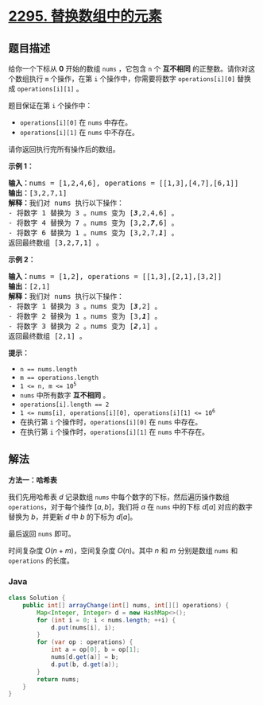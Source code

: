 # [2295. 替换数组中的元素](https://leetcode.cn/problems/replace-elements-in-an-array)

## 题目描述

<p>给你一个下标从 <strong>0</strong>&nbsp;开始的数组&nbsp;<code>nums</code>&nbsp;，它包含 <code>n</code>&nbsp;个 <strong>互不相同</strong>&nbsp;的正整数。请你对这个数组执行 <code>m</code>&nbsp;个操作，在第 <code>i</code>&nbsp;个操作中，你需要将数字&nbsp;<code>operations[i][0]</code> 替换成&nbsp;<code>operations[i][1]</code>&nbsp;。</p>

<p>题目保证在第 <code>i</code>&nbsp;个操作中：</p>

<ul>
	<li><code>operations[i][0]</code>&nbsp;在&nbsp;<code>nums</code>&nbsp;中存在。</li>
	<li><code>operations[i][1]</code>&nbsp;在&nbsp;<code>nums</code>&nbsp;中不存在。</li>
</ul>

<p>请你返回执行完所有操作后的数组。</p>

<p><strong>示例 1：</strong></p>

<pre><b>输入：</b>nums = [1,2,4,6], operations = [[1,3],[4,7],[6,1]]
<b>输出：</b>[3,2,7,1]
<b>解释：</b>我们对 nums 执行以下操作：
- 将数字 1 替换为 3 。nums 变为 [<em><strong>3</strong></em>,2,4,6] 。
- 将数字 4 替换为 7 。nums 变为 [3,2,<em><strong>7</strong></em>,6] 。
- 将数字 6 替换为 1 。nums 变为 [3,2,7,<em><strong>1</strong></em>] 。
返回最终数组 [3,2,7,1] 。
</pre>

<p><strong>示例 2：</strong></p>

<pre><b>输入：</b>nums = [1,2], operations = [[1,3],[2,1],[3,2]]
<b>输出：</b>[2,1]
<b>解释：</b>我们对 nums 执行以下操作：
- 将数字 1 替换为 3 。nums 变为 [<em><strong>3</strong></em>,2] 。
- 将数字 2 替换为 1 。nums 变为 [3,<em><strong>1</strong></em>] 。
- 将数字 3 替换为 2 。nums 变为 [<em><strong>2</strong></em>,1] 。
返回最终数组 [2,1] 。
</pre>

<p><strong>提示：</strong></p>

<ul>
	<li><code>n == nums.length</code></li>
	<li><code>m == operations.length</code></li>
	<li><code>1 &lt;= n, m &lt;= 10<sup>5</sup></code></li>
	<li><code>nums</code>&nbsp;中所有数字 <strong>互不相同</strong>&nbsp;。</li>
	<li><code>operations[i].length == 2</code></li>
	<li><code>1 &lt;= nums[i], operations[i][0], operations[i][1] &lt;= 10<sup>6</sup></code></li>
	<li>在执行第&nbsp;<code>i</code> 个操作时，<code>operations[i][0]</code>&nbsp;在&nbsp;<code>nums</code>&nbsp;中存在。</li>
	<li>在执行第&nbsp;<code>i</code>&nbsp;个操作时，<code>operations[i][1]</code>&nbsp;在&nbsp;<code>nums</code>&nbsp;中不存在。</li>
</ul>

## 解法

**方法一：哈希表**

我们先用哈希表 $d$ 记录数组 `nums` 中每个数字的下标，然后遍历操作数组 `operations`，对于每个操作 $[a, b]$，我们将 $a$ 在 `nums` 中的下标 $d[a]$ 对应的数字替换为 $b$，并更新 $d$ 中 $b$ 的下标为 $d[a]$。

最后返回 `nums` 即可。

时间复杂度 $O(n + m)$，空间复杂度 $O(n)$。其中 $n$ 和 $m$ 分别是数组 `nums` 和 `operations` 的长度。

### **Java**

```java
class Solution {
    public int[] arrayChange(int[] nums, int[][] operations) {
        Map<Integer, Integer> d = new HashMap<>();
        for (int i = 0; i < nums.length; ++i) {
            d.put(nums[i], i);
        }
        for (var op : operations) {
            int a = op[0], b = op[1];
            nums[d.get(a)] = b;
            d.put(b, d.get(a));
        }
        return nums;
    }
}
```
